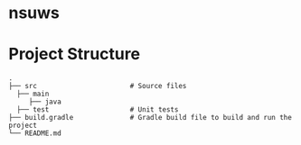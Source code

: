 # nsuws

Project Structure
============================
    .
    ├── src                       # Source files
      ├── main                    
         ├── java
      ├── test                    # Unit tests
    ├── build.gradle              # Gradle build file to build and run the project
    └── README.md

